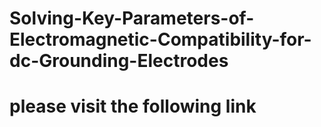 # Solving-Key-Parameters-of-Electromagnetic-Compatibility-for-dc-Grounding-Electrodes
# please visit the following link
# 
